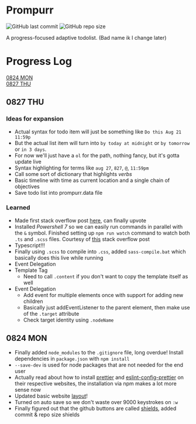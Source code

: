 # Prompurr

![GitHub last commit](https://img.shields.io/github/last-commit/SpicyRicecaker/Prompurr?logo=Github&style=flat-square)
![GitHub repo size](https://img.shields.io/github/repo-size/SpicyRicecaker/Prompurr?logo=Github&style=flat-square)

A progress-focused adaptive todolist. (Bad name ik I change later)

# Progress Log

[0824 MON](#0824-MON)  
[0827 THU](#0827-THU)

## 0827 THU

### Ideas for expansion

- Actual syntax for todo item will just be something like `Do this Aug 21 11:59p`
- But the actual list item will turn into `by today at midnight` or `by tomorrow` or `in 3 days`.
- For now we'll just have a `ol` for the path, nothing fancy, but it's gotta update live
- Syntax highlighting for terms like `aug 27`, `827`, `@`, `11:59pm`
- Call some sort of dictionary that highlights _verbs_
- Basic timeline with time as current location and a single chain of objectives
- Save todo list into prompurr.data file

### Learned

- Made first stack overflow post [here](https://stackoverflow.com/a/63627476/11742422), can finally upvote
- Installed _Powershell 7_ so we can easily run commands in parallel with the `&` symbol. Finished setting up `npm run watch` command to watch both `.ts` and `.scss` files. Courtesy of [this](https://stackoverflow.com/a/62578742/11742422) stack overflow post
- Typescript!!!
- Finally using `.scss` to compile into `.css`, added `sass-compile.bat` which basically does this live while running
- Event Delegation
- Template Tag
  - Need to call `.content` if you don't want to copy the template itself as well
- Event Delegation
  - Add event for multiple elements once with support for adding new children
  - Basically just addEventListener to the parent element, then make use of the `.target` attribute
  - Check target identity using `.nodeName`

## 0824 MON

- Finally added `node_modules` to the `.gitignore` file, long overdue! Install dependencies in `package.json` with `npm install`
- `--save-dev` is used for node packages that are not needed for the end user
- Actually read about how to install [prettier](https://www.npmjs.com/package/prettier) and [eslint-config-prettier](https://www.npmjs.com/package/eslint-config-prettier) on their respective websites, the installation via npm makes a lot more sense now
- Updated basic website [layout](https://www.youtube.com/watch?v=fdJMM5lIKNM)!
- Turned on auto save so we don't waste over 9000 keystrokes on `:w`
- Finally figured out that the github buttons are called [shields](https://shields.io/), added commit & repo size shields
